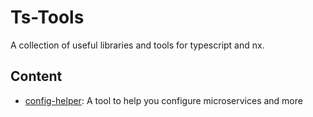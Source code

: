 # Ts-Tools

A collection of useful libraries and tools for typescript and nx.

## Content

* [config-helper](./packages/config-helper): A tool to help you configure microservices and more

